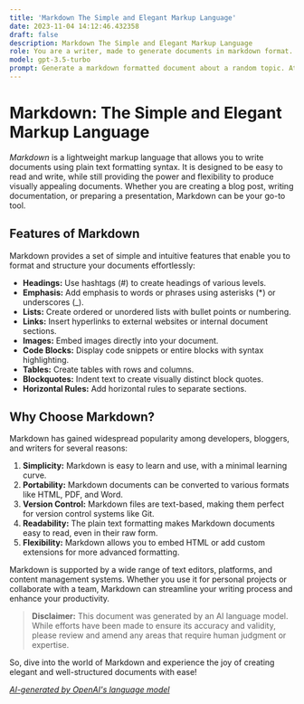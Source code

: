 ```yaml
---
title: 'Markdown The Simple and Elegant Markup Language'
date: 2023-11-04 14:12:46.432358
draft: false
description: Markdown The Simple and Elegant Markup Language
role: You are a writer, made to generate documents in markdown format. It is very important that all of the documents you generate are in valid markdown format.
model: gpt-3.5-turbo
prompt: Generate a markdown formatted document about a random topic. At the bottom, include a disclaimer explaining that the document was generated by you. The first line of the document should be the title. Make sure that the entire document is in proper markdown format, using a mix of various tags to make the document visually appealing.
---
```


# Markdown: The Simple and Elegant Markup Language

*Markdown* is a lightweight markup language that allows you to write documents using plain text formatting syntax. It is designed to be easy to read and write, while still providing the power and flexibility to produce visually appealing documents. Whether you are creating a blog post, writing documentation, or preparing a presentation, Markdown can be your go-to tool.

## Features of Markdown

Markdown provides a set of simple and intuitive features that enable you to format and structure your documents effortlessly:

- **Headings:** Use hashtags (#) to create headings of various levels.
- **Emphasis:** Add emphasis to words or phrases using asterisks (*) or underscores (_).
- **Lists:** Create ordered or unordered lists with bullet points or numbering.
- **Links:** Insert hyperlinks to external websites or internal document sections.
- **Images:** Embed images directly into your document.
- **Code Blocks:** Display code snippets or entire blocks with syntax highlighting.
- **Tables:** Create tables with rows and columns.
- **Blockquotes:** Indent text to create visually distinct block quotes.
- **Horizontal Rules:** Add horizontal rules to separate sections.

## Why Choose Markdown?

Markdown has gained widespread popularity among developers, bloggers, and writers for several reasons:

1. **Simplicity:** Markdown is easy to learn and use, with a minimal learning curve.
2. **Portability:** Markdown documents can be converted to various formats like HTML, PDF, and Word.
3. **Version Control:** Markdown files are text-based, making them perfect for version control systems like Git.
4. **Readability:** The plain text formatting makes Markdown documents easy to read, even in their raw form.
5. **Flexibility:** Markdown allows you to embed HTML or add custom extensions for more advanced formatting.

Markdown is supported by a wide range of text editors, platforms, and content management systems. Whether you use it for personal projects or collaborate with a team, Markdown can streamline your writing process and enhance your productivity.

> **Disclaimer:** This document was generated by an AI language model. While efforts have been made to ensure its accuracy and validity, please review and amend any areas that require human judgment or expertise.

So, dive into the world of Markdown and experience the joy of creating elegant and well-structured documents with ease!

*[AI-generated by OpenAI's language model](https://openai.com)*